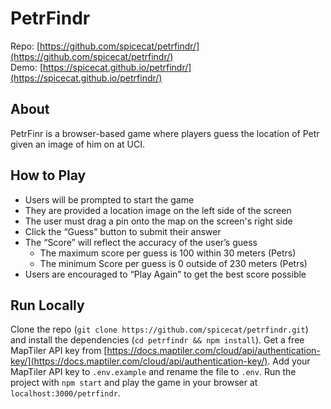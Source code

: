 # PetrFindr

Repo: [https://github.com/spicecat/petrfindr/](https://github.com/spicecat/petrfindr/)  
Demo: [https://spicecat.github.io/petrfindr/](https://spicecat.github.io/petrfindr/)

## About

PetrFinr is a browser-based game where players guess the location of Petr given an image of him on at UCI.  

## How to Play
- Users will be prompted to start the game 
- They are provided a location image on the left side of the screen 
- The user must drag a pin onto the map on the screen's right side 
- Click the “Guess” button to submit their answer 
- The “Score” will reflect the accuracy of the user’s guess
    - The maximum score per guess is 100 within 30 meters (Petrs)
    - The minimum Score per guess is 0 outside of 230 meters (Petrs)
- Users are encouraged to “Play Again” to get the best score possible

## Run Locally

Clone the repo (`git clone https://github.com/spicecat/petrfindr.git`) and install the dependencies (`cd petrfindr && npm install`). Get a free MapTiler API key from [https://docs.maptiler.com/cloud/api/authentication-key/](https://docs.maptiler.com/cloud/api/authentication-key/). Add your MapTiler API key to `.env.example` and rename the file to `.env`.  Run the project with `npm start` and play the game in your browser at `localhost:3000/petrfindr`.
